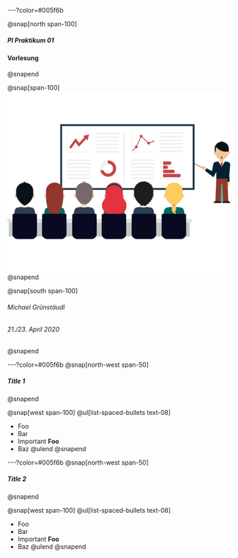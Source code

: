 ---?color=#005f6b

@snap[north span-100]
##### PI Praktikum 01
#### Vorlesung
@snapend

@snap[span-100]
![IMAGE](assets/img/presentation.png)
@snapend

@snap[south span-100]
###### Michael Grünstäudl
###### *21./23. April 2020*
@snapend


---?color=#005f6b
@snap[north-west span-50]
##### Title 1
@snapend

@snap[west span-100]
@ul[list-spaced-bullets text-08]
- Foo
- Bar
- Important **Foo**
- Baz
@ulend
@snapend

---?color=#005f6b
@snap[north-west span-50]
##### Title 2
@snapend

@snap[west span-100]
@ul[list-spaced-bullets text-08]
- Foo
- Bar
- Important **Foo**
- Baz
@ulend
@snapend
